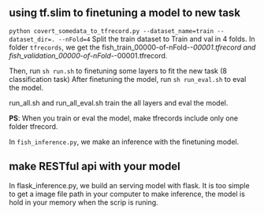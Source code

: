 ## using tf.slim to finetuning a model to new task

`python covert_somedata_to_tfrecord.py --dataset_name=train --dataset_dir=. --nFold=4`  Split the train dataset to Train and val in 4 folds.
In folder `tfrecords`, we get the fish_train_00000-of-nFold-*-00001.tfrecord and fish_validation_00000-of-nFold-*-00001.tfrecord.

Then, run `sh run.sh` to finetuning some layers to fit the new task (8 classification task)
After finetuning the model, run `sh run_eval.sh` to eval the model.

run_all.sh and run_all_eval.sh train the all layers and eval the model.

**PS**: When you train or eval the model, make tfrecords include only one folder tfrecord.

In `fish_inference.py`, we make an inference with the finetuning model.

## make RESTful api with your model

In flask_inference.py, we build an serving model with flask. It is too simple to get a image file path in your computer to make inference, 
the model is hold in your memory when the scrip is runing.
